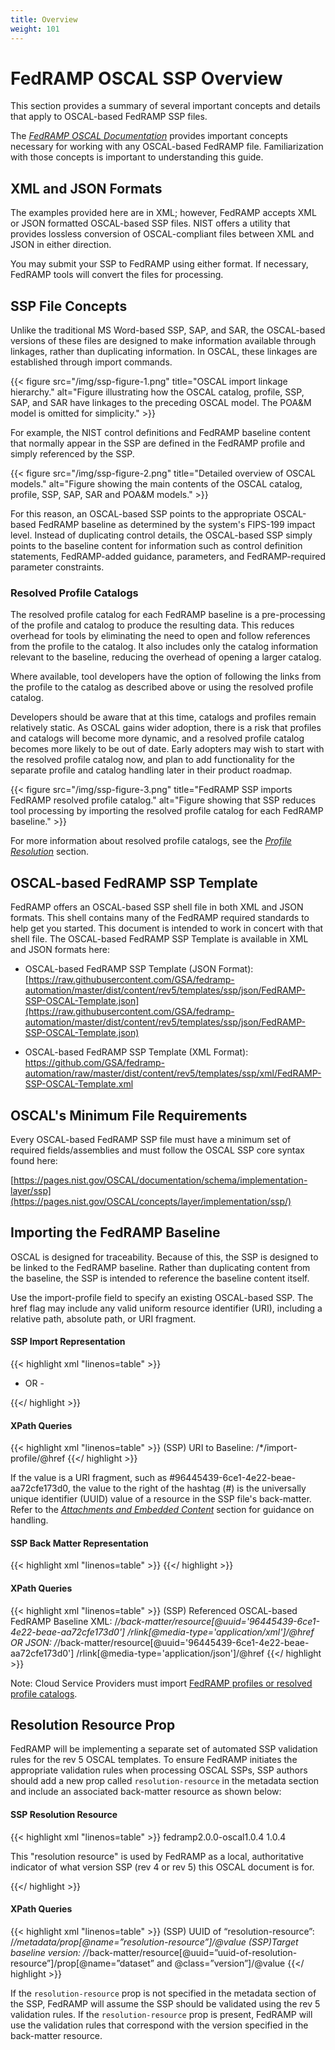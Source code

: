 ```yaml
---
title: Overview
weight: 101
---
```

# FedRAMP OSCAL SSP Overview

This section provides a summary of several important concepts and details that apply to OSCAL-based FedRAMP SSP files.

The [*FedRAMP OSCAL Documentation*](/documentation) provides important concepts necessary for working with any OSCAL-based FedRAMP file. Familiarization with those concepts is important to understanding this guide.

## XML and JSON Formats

The examples provided here are in XML; however, FedRAMP accepts XML or JSON formatted OSCAL-based SSP files. NIST offers a utility that provides lossless conversion of OSCAL-compliant files between XML and JSON in either direction.

You may submit your SSP to FedRAMP using either format. If necessary, FedRAMP tools will convert the files for processing.

## SSP File Concepts

Unlike the traditional MS Word-based SSP, SAP, and SAR, the OSCAL-based versions of these files are designed to make information available through linkages, rather than duplicating information. In OSCAL, these linkages are established through import commands.

{{< figure src="/img/ssp-figure-1.png" title="OSCAL import linkage hierarchy." alt="Figure illustrating how the OSCAL catalog, profile, SSP, SAP, and SAR have linkages to the preceding OSCAL model. The POA&M model is omitted for simplicity." >}}

For example, the NIST control definitions and FedRAMP baseline content that normally appear in the SSP are defined in the FedRAMP profile and simply referenced by the SSP.

{{< figure src="/img/ssp-figure-2.png" title="Detailed overview of OSCAL models." alt="Figure showing the main contents of the OSCAL catalog, profile, SSP, SAP, SAR and POA&M models." >}}

For this reason, an OSCAL-based SSP points to the appropriate
OSCAL-based FedRAMP baseline as determined by the system's FIPS-199 impact level. Instead of duplicating control details, the OSCAL-based SSP simply points to the baseline content for information such as control definition statements, FedRAMP-added guidance, parameters, and FedRAMP-required parameter constraints.

### Resolved Profile Catalogs

The resolved profile catalog for each FedRAMP baseline is a pre-processing of the profile and catalog to produce the resulting data. This reduces overhead for tools by eliminating the need to open and follow references from the profile to the catalog. It also includes only the catalog information relevant to the baseline, reducing the overhead of opening a larger catalog.

Where available, tool developers have the option of following the links from the profile to the catalog as described above or using the resolved profile catalog.

Developers should be aware that at this time, catalogs and profiles remain relatively static. As OSCAL gains wider adoption, there is a risk that profiles and catalogs will become more dynamic, and a resolved profile catalog becomes more likely to be out of date. Early adopters may wish to start with the resolved profile catalog now, and plan to add functionality for the separate profile and catalog handling later in their product roadmap.

{{< figure src="/img/ssp-figure-3.png" title="FedRAMP SSP imports FedRAMP resolved profile catalog." alt="Figure showing that SSP reduces tool processing by importing the  resolved profile catalog for each FedRAMP baseline." >}}

For more information about resolved profile catalogs, see the [*Profile Resolution*](/documentation/general-concepts/profile-resolution/) section.

## OSCAL-based FedRAMP SSP Template

FedRAMP offers an OSCAL-based SSP shell file in both XML and JSON formats. This shell contains many of the FedRAMP required standards to help get you started. This document is intended to work in concert with that shell file. The OSCAL-based FedRAMP SSP Template is available in XML and JSON formats here:

-   OSCAL-based FedRAMP SSP Template (JSON Format):\
    [https://raw.githubusercontent.com/GSA/fedramp-automation/master/dist/content/rev5/templates/ssp/json/FedRAMP-SSP-OSCAL-Template.json](https://raw.githubusercontent.com/GSA/fedramp-automation/master/dist/content/rev5/templates/ssp/json/FedRAMP-SSP-OSCAL-Template.json)

-   OSCAL-based FedRAMP SSP Template (XML Format):\
    <https://github.com/GSA/fedramp-automation/raw/master/dist/content/rev5/templates/ssp/xml/FedRAMP-SSP-OSCAL-Template.xml>

## OSCAL's Minimum File Requirements

Every OSCAL-based FedRAMP SSP file must have a minimum set of required
fields/assemblies and must follow the OSCAL SSP core syntax found here:

[https://pages.nist.gov/OSCAL/documentation/schema/implementation-layer/ssp](https://pages.nist.gov/OSCAL/concepts/layer/implementation/ssp/)

## Importing the FedRAMP Baseline

OSCAL is designed for traceability. Because of this, the SSP is designed
to be linked to the FedRAMP baseline. Rather than duplicating content
from the baseline, the SSP is intended to reference the baseline content
itself.

Use the import-profile field to specify an existing OSCAL-based SSP. The
href flag may include any valid uniform resource identifier (URI),
including a relative path, absolute path, or URI fragment.

#### SSP Import Representation
{{< highlight xml "linenos=table" >}}
   <import-profile href="path/to/profile.xml" />

- OR -
   
   <import-profile href="#[uuid-value]" />

{{</ highlight >}}

#### XPath Queries
{{< highlight xml "linenos=table" >}}
  (SSP) URI to Baseline:
    /*/import-profile/@href
{{</ highlight >}}

If the value is a URI fragment, such as
#96445439-6ce1-4e22-beae-aa72cfe173d0, the value to the right of the
hashtag (#) is the universally unique identifier (UUID) value of a
resource in the SSP file's back-matter. Refer to the [*Attachments and Embedded Content*](/documentation/general-concepts/4-expressing-common-fedramp-template-elements-in-oscal/#attachments-and-embedded-content) section for guidance on handling.

#### SSP Back Matter Representation
{{< highlight xml "linenos=table" >}}
    <back-matter>
      <resource uuid="96445439-6ce1-4e22-beae-aa72cfe173d0">
          <title>FedRAMP Moderate Baseline</title>
          <prop name="type" value="baseline" />
          <!-- Specify the XML or JSON file location. Only one required. -->
          <rlink media-type="application/xml" href="./profile.xml" />
          <rlink media-type="application/json" href="./profile.json" />
      </resource>
  </back-matter>
{{</ highlight >}}

#### XPath Queries
{{< highlight xml "linenos=table" >}}
  (SSP) Referenced OSCAL-based FedRAMP Baseline XML: 
    /*/back-matter/resource[@uuid='96445439-6ce1-4e22-beae-aa72cfe173d0'] /rlink[@media-type='application/xml']/@href
  OR JSON:
    /*/back-matter/resource[@uuid='96445439-6ce1-4e22-beae-aa72cfe173d0'] /rlink[@media-type='application/json']/@href
{{</ highlight >}}

Note: Cloud Service Providers must import [FedRAMP profiles or resolved profile catalogs](https://github.com/GSA/fedramp-automation/tree/master/dist/content/rev5/baselines).

## Resolution Resource Prop

FedRAMP will be implementing a separate set of automated SSP validation rules for the rev 5 OSCAL templates. To ensure FedRAMP initiates the appropriate validation rules when processing OSCAL SSPs, SSP authors should add a new prop called `resolution-resource` in the metadata section and include an associated back-matter resource as shown below:

#### SSP Resolution Resource
{{< highlight xml "linenos=table" >}}
  <system-security-plan>
    <metadata>
        <title>FedRAMP System Security Plan (SSP)</title>
        <!-- cut -->
        <version>fedramp2.0.0-oscal1.0.4</version>
        <oscal-version>1.0.4</oscal-version>
        <revisions>
          <revision>
              <!-- cut -->
          </revision>
        </revisions>
        <!-- New rev 5 prop -->
        <prop ns="https://fedramp.gov/ns/oscal" name="resolution-resource"
          value="ace2963d-ecb4-4be5-bdd0-1f6fd7610f41" />
    </metadata>
    <!-- cut -->
    <back-matter>
        <resource uuid="ace2963d-ecb4-4be5-bdd0-1f6fd7610f41">
          <title>Resolution Resource</title>
          <prop name="dataset" class="collection" value="Special Publication"/>
          <prop name="dataset" class="name" value="800-53"/>
          <prop name="dataset" class="version" value="5.0.2"/>
          <prop name="dataset" class="organization" value="gov.nist.csrc"/>
          <remarks>
              <p>This "resolution resource" is used by FedRAMP as a local, authoritative indicator of what version SSP (rev 4 or rev 5) this OSCAL document is for.</p>
          </remarks>
        </resource>
    </back-matter>
  </system-security-plan>
{{</ highlight >}}

#### XPath Queries
{{< highlight xml "linenos=table" >}}
  (SSP) UUID of “resolution-resource”:
    /*/metadata/prop[@name=”resolution-resource”]/@value
  (SSP)Target baseline version:
    /*/back-matter/resource[@uuid=”uuid-of-resolution-resource”]/prop[@name=”dataset” and @class=”version”]/@value
{{</ highlight >}}

If the `resolution-resource` prop is not specified in the metadata section of the SSP, FedRAMP will assume the SSP should be validated using the rev 5 validation rules. If the `resolution-resource` prop is present, FedRAMP will use the validation rules that correspond with the version specified in the back-matter resource.
